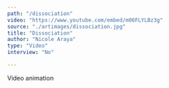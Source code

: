 ```yaml
---
path: "/dissociation"
video: "https://www.youtube.com/embed/m06FLYLBz3g"
source: "./artimages/dissociation.jpg"
title: "Dissociation"
author: "Nicole Araya"
type: "Video"
interview: "No"

---
```


Video animation
